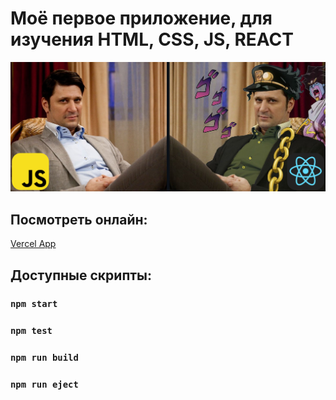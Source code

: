 # Моё первое приложение, для изучения HTML, CSS, JS, REACT

![ЭТО УЖЕ КАКАЯ-ТО ЖИЗА](https://github.com/EgaGG/ReactApp/blob/master/public/github.png "ЕБАЛО ПРЕДСТАВИЛИ!?")

## Посмотреть онлайн:

[Vercel App](https://my-first-react-app-sandy.vercel.app "Нажми меня")

## Доступные скрипты:
### `npm start`
### `npm test`
### `npm run build`
### `npm run eject`